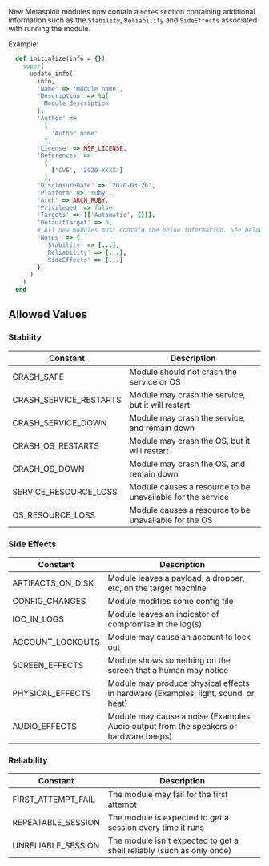 New Metasploit modules now contain a `Notes` section containing additional information such as the `Stability`, `Reliability` and `SideEffects` associated with running the module.

Example:

```ruby
  def initialize(info = {})
    super(
      update_info(
        info,
        'Name' => 'Module name',
        'Description' => %q{
          Module description
        },
        'Author' =>
          [
            'Author name'
          ],
        'License' => MSF_LICENSE,
        'References' =>
          [
            ['CVE', '2020-XXXX']
          ],
        'DisclosureDate' => '2020-03-26',
        'Platform' => 'ruby',
        'Arch' => ARCH_RUBY,
        'Privileged' => false,
        'Targets' => [['Automatic', {}]],
        'DefaultTarget' => 0,
        # All new modules must contain the below information. See below for more details for allowed values
        'Notes' => {
          'Stability' => [...],
          'Reliability' => [...],
          'SideEffects' => [...]
        }
      )
    )
  end
```

## Allowed Values

### Stability

| Constant         | Description    |
| -------------- | ------------- |
| CRASH_SAFE  | Module should not crash the service or OS |
| CRASH_SERVICE_RESTARTS | Module may crash the service, but it will restart |
| CRASH_SERVICE_DOWN | Module may crash the service, and remain down |
| CRASH_OS_RESTARTS | Module may crash the OS, but it will restart |
| CRASH_OS_DOWN | Module may crash the OS, and remain down |
| SERVICE_RESOURCE_LOSS | Module causes a resource to be unavailable for the service |
| OS_RESOURCE_LOSS | Module causes a resource to be unavailable for the OS |

### Side Effects

| Constant         | Description    |
| -------------- | ------------- |
| ARTIFACTS_ON_DISK | Module leaves a payload, a dropper, etc, on the target machine |
| CONFIG_CHANGES | Module modifies some config file |
| IOC_IN_LOGS | Module leaves an indicator of compromise in the log(s) |
| ACCOUNT_LOCKOUTS | Module may cause an account to lock out |
| SCREEN_EFFECTS | Module shows something on the screen that a human may notice |
| PHYSICAL_EFFECTS | Module may produce physical effects in hardware (Examples: light, sound, or heat) |
| AUDIO_EFFECTS | Module may cause a noise (Examples: Audio output from the speakers or hardware beeps) |

### Reliability

| Constant         | Description    |
| -------------- | ------------- |
| FIRST_ATTEMPT_FAIL | The module may fail for the first attempt |
| REPEATABLE_SESSION | The module is expected to get a session every time it runs |
| UNRELIABLE_SESSION | The module isn't expected to get a shell reliably (such as only once) |
